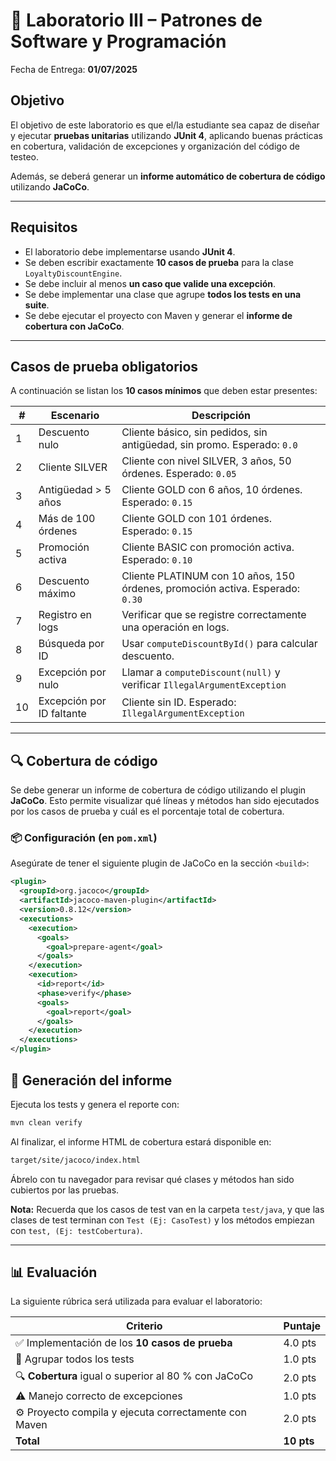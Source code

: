 # 🧪 Laboratorio III – Patrones de Software y Programación

Fecha de Entrega: **01/07/2025**

## Objetivo

El objetivo de este laboratorio es que el/la estudiante sea capaz de diseñar y ejecutar **pruebas unitarias** utilizando **JUnit 4**, aplicando buenas prácticas en cobertura, validación de excepciones y organización del código de testeo.

Además, se deberá generar un **informe automático de cobertura de código** utilizando **JaCoCo**.

---

## Requisitos

- El laboratorio debe implementarse usando **JUnit 4**.
- Se deben escribir exactamente **10 casos de prueba** para la clase `LoyaltyDiscountEngine`.
- Se debe incluir al menos **un caso que valide una excepción**.
- Se debe implementar una clase que agrupe **todos los tests en una suite**.
- Se debe ejecutar el proyecto con Maven y generar el **informe de cobertura con JaCoCo**.

---

## Casos de prueba obligatorios

A continuación se listan los **10 casos mínimos** que deben estar presentes:

| # | Escenario | Descripción |
|---|-----------|-------------|
| 1 | Descuento nulo | Cliente básico, sin pedidos, sin antigüedad, sin promo. Esperado: `0.0` |
| 2 | Cliente SILVER | Cliente con nivel SILVER, 3 años, 50 órdenes. Esperado: `0.05` |
| 3 | Antigüedad > 5 años | Cliente GOLD con 6 años, 10 órdenes. Esperado: `0.15` |
| 4 | Más de 100 órdenes | Cliente GOLD con 101 órdenes. Esperado: `0.15` |
| 5 | Promoción activa | Cliente BASIC con promoción activa. Esperado: `0.10` |
| 6 | Descuento máximo | Cliente PLATINUM con 10 años, 150 órdenes, promoción activa. Esperado: `0.30` |
| 7 | Registro en logs | Verificar que se registre correctamente una operación en logs. |
| 8 | Búsqueda por ID | Usar `computeDiscountById()` para calcular descuento. |
| 9 | Excepción por nulo | Llamar a `computeDiscount(null)` y verificar `IllegalArgumentException` |
| 10| Excepción por ID faltante | Cliente sin ID. Esperado: `IllegalArgumentException` |

---

## 🔍 Cobertura de código

Se debe generar un informe de cobertura de código utilizando el plugin **JaCoCo**. Esto permite visualizar qué líneas y métodos han sido ejecutados por los casos de prueba y cuál es el porcentaje total de cobertura.

### 📦 Configuración (en `pom.xml`)

Asegúrate de tener el siguiente plugin de JaCoCo en la sección `<build>`:

```xml
<plugin>
  <groupId>org.jacoco</groupId>
  <artifactId>jacoco-maven-plugin</artifactId>
  <version>0.8.12</version>
  <executions>
    <execution>
      <goals>
        <goal>prepare-agent</goal>
      </goals>
    </execution>
    <execution>
      <id>report</id>
      <phase>verify</phase>
      <goals>
        <goal>report</goal>
      </goals>
    </execution>
  </executions>
</plugin>
```

##  🧪 Generación del informe
Ejecuta los tests y genera el reporte con:

``` bash
mvn clean verify
```

Al finalizar, el informe HTML de cobertura estará disponible en:

``` bash
target/site/jacoco/index.html
```

Ábrelo con tu navegador para revisar qué clases y métodos han sido cubiertos por las pruebas.

**Nota:** Recuerda que los casos de test van en la carpeta  ```test/java```, y que las clases de test terminan con
```Test (Ej: CasoTest)``` y los métodos empiezan con ```test, (Ej: testCobertura)```.

---
## 📊 Evaluación

La siguiente rúbrica será utilizada para evaluar el laboratorio:

| Criterio                                              | Puntaje |
|-------------------------------------------------------|---------|
| ✅ Implementación de los **10 casos de prueba**        | 4.0 pts |
| 🧪 Agrupar todos los tests                            | 1.0 pts |
| 🔍 **Cobertura** igual o superior al 80 % con JaCoCo  | 2.0 pts |
| ⚠️ Manejo correcto de excepciones | 1.0 pts |
| ⚙️ Proyecto compila y ejecuta correctamente con Maven | 2.0 pts |
| **Total**                                             | **10 pts** |



